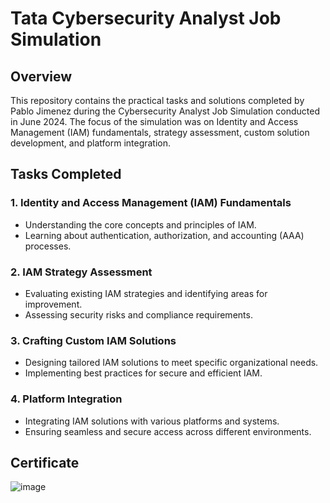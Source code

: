 # Tata Cybersecurity Analyst Job Simulation

## Overview
This repository contains the practical tasks and solutions completed by Pablo Jimenez during the Cybersecurity Analyst Job Simulation conducted in June 2024. The focus of the simulation was on Identity and Access Management (IAM) fundamentals, strategy assessment, custom solution development, and platform integration.

## Tasks Completed

### 1. Identity and Access Management (IAM) Fundamentals
- Understanding the core concepts and principles of IAM.
- Learning about authentication, authorization, and accounting (AAA) processes.

### 2. IAM Strategy Assessment
- Evaluating existing IAM strategies and identifying areas for improvement.
- Assessing security risks and compliance requirements.

### 3. Crafting Custom IAM Solutions
- Designing tailored IAM solutions to meet specific organizational needs.
- Implementing best practices for secure and efficient IAM.

### 4. Platform Integration
- Integrating IAM solutions with various platforms and systems.
- Ensuring seamless and secure access across different environments.

## Certificate
![image](https://github.com/user-attachments/assets/611e43b7-87d2-4895-b97e-ea30b2f0cec5)

